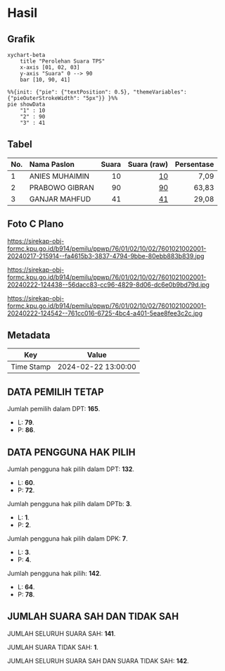 # Hasil

## Grafik

```mermaid
xychart-beta
    title "Perolehan Suara TPS"
    x-axis [01, 02, 03]
    y-axis "Suara" 0 --> 90
    bar [10, 90, 41]
```

```mermaid
%%{init: {"pie": {"textPosition": 0.5}, "themeVariables": {"pieOuterStrokeWidth": "5px"}} }%%
pie showData
    "1" : 10
    "2" : 90
    "3" : 41
```

## Tabel

| No. | Nama Paslon    | Suara | Suara (raw) | Persentase |
|:--- |:-------------- | -----:| -----------:| ----------:|
| 1   | ANIES MUHAIMIN | 10    | [10][p-1]   | 7,09       |
| 2   | PRABOWO GIBRAN | 90    | [90][p-2]   | 63,83      |
| 3   | GANJAR MAHFUD  | 41    | [41][p-3]   | 29,08      |


[p-1]: https://github.com/gigit-pemilu/pemilu-2024-76-sulawesi-barat/blob/main/pilpres/hitung-suara/sub/76-sulawesi-barat/sub/01-pasangkayu/sub/02-pasangkayu/sub/1002-martajaya/sub/001-tps/sub/paslon-1.txt
[p-2]: https://github.com/gigit-pemilu/pemilu-2024-76-sulawesi-barat/blob/main/pilpres/hitung-suara/sub/76-sulawesi-barat/sub/01-pasangkayu/sub/02-pasangkayu/sub/1002-martajaya/sub/001-tps/sub/paslon-2.txt
[p-3]: https://github.com/gigit-pemilu/pemilu-2024-76-sulawesi-barat/blob/main/pilpres/hitung-suara/sub/76-sulawesi-barat/sub/01-pasangkayu/sub/02-pasangkayu/sub/1002-martajaya/sub/001-tps/sub/paslon-3.txt

## Foto C Plano

https://sirekap-obj-formc.kpu.go.id/b914/pemilu/ppwp/76/01/02/10/02/7601021002001-20240217-215914--fa4615b3-3837-4794-9bbe-80ebb883b839.jpg

https://sirekap-obj-formc.kpu.go.id/b914/pemilu/ppwp/76/01/02/10/02/7601021002001-20240222-124438--56dacc83-cc96-4829-8d06-dc6e0b9bd79d.jpg

https://sirekap-obj-formc.kpu.go.id/b914/pemilu/ppwp/76/01/02/10/02/7601021002001-20240222-124542--761cc016-6725-4bc4-a401-5eae8fee3c2c.jpg


## Metadata

| Key        | Value               |
| ---------- | ------------------- |
| Time Stamp | 2024-02-22 13:00:00 |


## DATA PEMILIH TETAP

Jumlah pemilih dalam DPT: **165**.
 * L: **79**.
 * P: **86**.

## DATA PENGGUNA HAK PILIH

Jumlah pengguna hak pilih dalam DPT: **132**.
 * L: **60**.
 * P: **72**.

Jumlah pengguna hak pilih dalam DPTb: **3**.
 * L: **1**.
 * P: **2**.

Jumlah pengguna hak pilih dalam DPK: **7**.
 * L: **3**.
 * P: **4**.

Jumlah pengguna hak pilih: **142**.
 * L: **64**.
 * P: **78**.

## JUMLAH SUARA SAH DAN TIDAK SAH

JUMLAH SELURUH SUARA SAH: **141**.

JUMLAH SUARA TIDAK SAH: **1**.

JUMLAH SELURUH SUARA SAH DAN SUARA TIDAK SAH: **142**.


